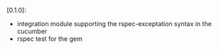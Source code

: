 [0.1.0]:
+ integration module supporting the rspec-exceptation syntax in the cucumber
+ rspec test for the gem
